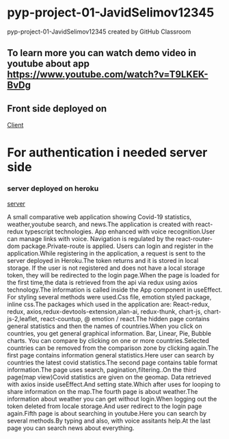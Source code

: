 # pyp-project-01-JavidSelimov12345
pyp-project-01-JavidSelimov12345 created by GitHub Classroom

## To learn more you can watch demo video in youtube about app  https://www.youtube.com/watch?v=T9LKEK-BvDg

## Front side deployed on
[Client](https://covid-weather-youtube-newsapp.netlify.app/)

# For authentication i needed server side
### server deployed on heroku 
[server](https://server-pyp-covid.herokuapp.com/)

A small comparative web application showing Covid-19 statistics, weather,youtube search,
and news.The application is created with react-redux typescript technologies.
App enhanced with voice recognition.User can manage links with voice.
Navigation is regulated by the react-router-dom package.Private-route
is applied. Users can login and register in the application.While 
registering in the application, a request is sent to the server 
deployed in Heroku.The token returns and it is stored in local storage.
If the user is not registered and does not have a local storage token,
they will be redirected to the login page.When the page is loaded for
the first time,the data is retrieved from the api via redux using axios
technology.The information is called inside the App component in useEffect.
For styling several methods were used.Css file, emotion styled package,
inline css.The packages which used in the application are: React-redux, redux,
axios,redux-devtools-extension,alan-ai, redux-thunk, chart-js, chart-js-2,leaflet,
react-countup, @ emotion / react.The hidden page contains general statistics 
and then the names of countries.When you click on countries, you get
general graphical information. Bar, Linear, Pie, Bubble charts.
You can compare by clicking on one or more countries.Selected countries
can be removed from the comparison zone by clicking again.The first page
contains information general statistics.Here user can search by countries the latest
covid statistics.The second page contains table format information.The page uses search,
pagination,filtering..On the third page(map view)Covid statistics are given on the geomap.
Data retrieved with axios inside useEffect.And setting state.Which after
uses for looping to share information on the map.The fourth page is about
weather.The information about weather you can get without login.When logging out the 
token deleted from locale storage.And user redirect to the login page again.Fifth page
is about searching in youtube.Here you can search by several methods.By typing and also,
with voice assitants help.At the last page you can search news about everything.
